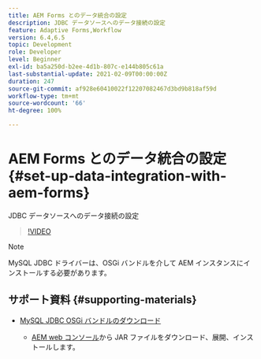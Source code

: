 ```yaml
---
title: AEM Forms とのデータ統合の設定
description: JDBC データソースへのデータ接続の設定
feature: Adaptive Forms,Workflow
version: 6.4,6.5
topic: Development
role: Developer
level: Beginner
exl-id: ba5a250d-b2ee-4d1b-807c-e144b805c61a
last-substantial-update: 2021-02-09T00:00:00Z
duration: 247
source-git-commit: af928e60410022f12207082467d3bd9b818af59d
workflow-type: tm+mt
source-wordcount: '66'
ht-degree: 100%

---
```


# AEM Forms とのデータ統合の設定 {#set-up-data-integration-with-aem-forms}

JDBC データソースへのデータ接続の設定

>[!VIDEO](https://video.tv.adobe.com/v/17724?quality=12&learn=on)

>[!NOTE]
>
>MySQL JDBC ドライバーは、OSGi バンドルを介して AEM インスタンスにインストールする必要があります。

## サポート資料 {#supporting-materials}

* [MySQL JDBC OSGi バンドルのダウンロード](https://dev.mysql.com/downloads/connector/j/)

   *  [AEM web コンソール](http://localhost:4502/system/console/bundles)から JAR ファイルをダウンロード、展開、インストールします。
